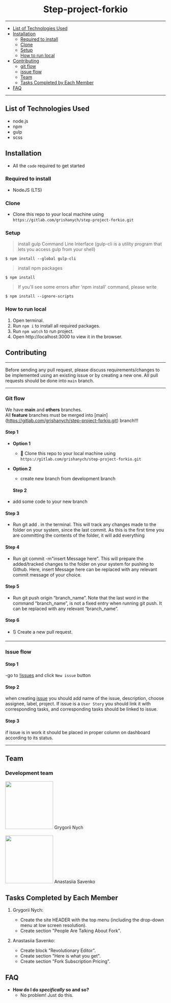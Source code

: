 <h1 align="center">Step-project-forkio</h1>


---
- [List of Technologies Used](#List-of-Technologies-Used)
- [Installation](#installation)
  - [Required to install](#Required-to-install)
  - [Clone](#Clone)
  - [Setup](#Setup)
  - [How to run local](#How-to-run-local)
- [Contributing](#contributing)
  - [git flow](#git-flow)
  - [issue flow](#git-flow)
  - [Team](#team)
  - [Tasks Completed by Each Member](#Tasks-Completed-by-Each-Member)
- [FAQ](#faq)

---

## List of Technologies Used

- node.js
- npm
- gulp
- scss

## Installation

- All the `code` required to get started

### Required to install

- NodeJS (LTS)

### Clone

- Clone this repo to your local machine using `https://gitlab.com/grishanych/step-project-forkio.git`

### Setup

> install gulp Command Line Interface (gulp-cli is a utility program that lets you access gulp from your shell)
```shell
$ npm install --global gulp-cli
```

> install npm packages
```shell
$ npm install
```

> If you'll see some errors after 'npm install' command, please write 
```shell 
$ npm install --ignore-scripts
``` 

### How to run local

1. Open terminal.
2. Run `npm i` to install all required packages.
4. Run `npm watch` to run project.
5. Open http://localhost:3000 to view it in the browser.

## Contributing

---

Before sending any pull request, please discuss requirements/changes to be implemented using an existing issue or by creating a new one. All pull requests should be done into `main` branch.


---

### Git flow

We have **main** and **others** branches.  
All **feature** branches must be merged into [main] (https://gitlab.com/grishanych/step-project-forkio.git) branch!!!


#### Step 1

- **Option 1**

  - 👯 Clone this repo to your local machine using `https://gitlab.com/grishanych/step-project-forkio.git`

- **Option 2**

  - create new branch from development branch

  #### Step 2

- add some code to your new branch

#### Step 3

- Run git add . in the terminal. This will track any changes made to the folder on your system, since the last commit. As this is the first time you are committing the contents of the folder, it will add everything

#### Step 4

- Run git commit -m"insert Message here". This will prepare the added/tracked changes to the folder on your system for pushing to Github. Here, insert Message here can be replaced with any relevant commit message of your choice.

#### Step 5

- Run git push origin “branch_name”. Note that the last word in the command “branch_name”, is not a fixed entry when running git push. It can be replaced with any relevant “branch_name”.

#### Step 6

- 🔃 Create a new pull request.



---

### Issue flow

#### Step 1

-go to [!issues](https://gitlab.com/grishanych/step-project-forkio/-/issues) and click `New issue` button

#### Step 2

when creating [issue](https://gitlab.com/grishanych/step-project-forkio/-/issues/new) you should add name of the issue, description, choose assignee, label, project. If issue is a `User Story` you should link it with corresponding tasks, and corresponding tasks should be linked to issue.

#### Step 3

if issue is in work it should be placed in proper column on dashboard according to its status.

---

## Team

### Development team
[<img src="https://gitlab.com/uploads/-/system/user/avatar/13362400/avatar.png" width="150">](https://gitlab.com/grishanych) <span>Grygorii Nych</span>
<br>
<br>
[<img src="https://avatars.githubusercontent.com/u/115550388?v=4" width="150">](https://gitlab.com/savenko0097) <span>Anastasiia Savenko</span>

## Tasks Completed by Each Member

1. Grygorii Nych:
   - Create the site HEADER with the top menu (including the drop-down menu at low screen resolution).
   - Create section "People Are Talking About Fork".

2. Anastasiia Savenko:
   - Create block "Revolutionary Editor".
   - Create section "Here is what you get".
   - Create section "Fork Subscription Pricing".


## FAQ

- **How do I do _specifically_ so and so?**
  - No problem! Just do this.
